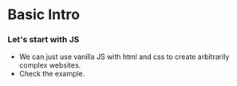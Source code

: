# Basic Intro

### Let's start with JS
* We can just use vanilla JS with html and css to create arbitrarily complex websites.
* Check the example.
